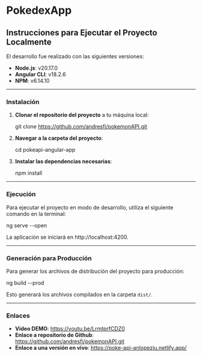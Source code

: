 # PokedexApp

## Instrucciones para Ejecutar el Proyecto Localmente

El desarrollo fue realizado con las siguientes versiones:
- **Node.js**: v20.17.0
- **Angular CLI**: v18.2.6
- **NPM**: v6.14.10

---

### Instalación

1. **Clonar el repositorio del proyecto** a tu máquina local:

   git clone https://github.com/andresfi/pokemonAPI.git

2. **Navegar a la carpeta del proyecto**:

   cd pokeapi-angular-app

3. **Instalar las dependencias necesarias**:

   npm install

---

### Ejecución

Para ejecutar el proyecto en modo de desarrollo, utiliza el siguiente comando en la terminal:

   ng serve --open

La aplicación se iniciará en http://localhost:4200.

---

### Generación para Producción

Para generar los archivos de distribución del proyecto para producción:

   ng build --prod

Esto generará los archivos compilados en la carpeta `dist/`.

---

### Enlaces

- **Video DEMO**: https://youtu.be/LrmtprfCDZ0  
- **Enlace a repositorio de Github**: https://github.com/andresfi/pokemonAPI.git  
- **Enlace a una versión en vivo**: https://poke-api-anlopezju.netlify.app/
